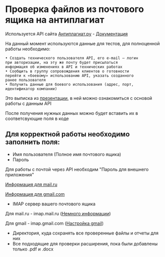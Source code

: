 # Проверка файлов из почтового ящика на антиплагиат

Используется API сайта [Антиплагиат.ру](https://antiplagiat.ru/) - [Документация](https://docs.antiplagiat.ru/ru/)

На данный момент используются данные для тестов, для полноценной работы необходимо:
```
• Создать технического пользователя API, его e-mail – логин
при авторизации, на эту же почту будет присылаться
информация об изменениях в API и технических работах
• Сообщить в группу сопровождения клиентов о готовности
перейти к «боевому» использованию API, указать созданного
ранее пользователя
• Получить данные для боевого использования (адрес, порт,
идентификатор компании)
```

Это выписка из [презентации](https://docs.antiplagiat.ru/ru/api/api_presentation.pdf), 
в ней можно ознакомиться с основой работы с данным API

После получения нужных данных можно будет вставить их в соответсвующие поля в коде

## Для корректной работы необходимо заполнить поля:

- Имя пользователя (Полное имя почтового ящика)
- Пароль

Для работы с почтой через API необходим "Пароль для внешнего приложения"

[Информация для mail.ru](https://help.mail.ru/mail/security/protection/external)

[Информация для gmail.com](https://support.google.com/accounts/answer/185833?hl=ru)

- IMAP сервер вашего почтового ящика

Для mail.ru - imap.mail.ru ([Немного информации](https://help.mail.ru/mail/mailer/popsmtp))

Для gmail - imap.gmail.com ([Настройка gmail](https://support.google.com/mail/answer/7126229?hl=ru#zippy=%2Cшаг-включите-imap-доступ%2Cшаг-измените-smtp-и-другие-параметры-в-клиенте))

- Директория, куда сохранять все проверенные файлы и отчеты для них
- Все подходящие для проверки расширения, пока были добавлены только .pdf и .docx

